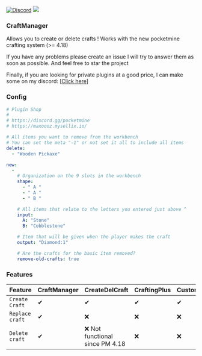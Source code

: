 [![Discord](https://img.shields.io/discord/1076553697192071268.svg?label=&logo=discord&logoColor=ffffff&color=7389D8&labelColor=6A7EC2)](https://discord.gg/pocketmine)
[![](https://poggit.pmmp.io/shield.dl/CraftManager)](https://poggit.pmmp.io/p/CraftManager)


### CraftManager

Allows you to create or delete crafts ! Works with the new pocketmine crafting system (>= 4.18)

If you have any problems please create an issue I will try to answer them as soon as possible. And feel free to star the project

Finally, if you are looking for private plugins at a good price, I can make some on my discord: [[Click here](https://discord.gg/pocketmine)]

### Config

```yaml
# Plugin Shop
#
# https://discord.gg/pocketmine
# https://maxoooz.mysellix.io/

# All items you want to remove from the workbench
# You can set the meta "-1" or not set it all to include all items
delete:
  - "Wooden Pickaxe"

new:
  -
    # Organization on the 9 slots in the workbench
    shape:
      - " A "
      - " A "
      - " B "

    # All items that relate to the letters you entered just above ^
    input:
      A: "Stone"
      B: "Cobblestone"

    # Item that will be given when the player makes the craft
    output: "Diamond:1"

    # Are the crafts for the basic item removed?
    remove-old-crafts: true
```

### Features

| Feature | CraftManager | CreateDelCraft | CraftingPlus | CustomCraftDraz | SimpleCustomCraft |
|-----------------------------------|-----------------|------------|--------------|--------------|--------------|
| `Create Craft` | ✔ | ✔ | ✔ | ✔ | ✔ |
| `Replace craft` | ✔ | ❌ | ❌ | ❌ | ❌ |
| `Delete craft` | ✔ | ❌ Not functional since PM 4.18 | ❌ | ❌ | ❌ |
